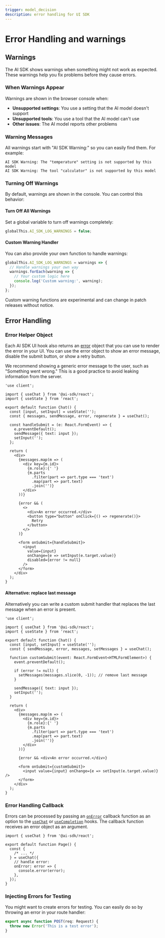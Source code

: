 ```yaml
---
trigger: model_decision
description: error handling for UI SDK
---
```


# Error Handling and warnings

## Warnings

The AI SDK shows warnings when something might not work as expected. These warnings help you fix problems before they cause errors.

### When Warnings Appear

Warnings are shown in the browser console when:

- **Unsupported settings**: You use a setting that the AI model doesn't support
- **Unsupported tools**: You use a tool that the AI model can't use
- **Other issues**: The AI model reports other problems

### Warning Messages

All warnings start with "AI SDK Warning:" so you can easily find them. For example:

```
AI SDK Warning: The "temperature" setting is not supported by this model
AI SDK Warning: The tool "calculator" is not supported by this model
```

### Turning Off Warnings

By default, warnings are shown in the console. You can control this behavior:

#### Turn Off All Warnings

Set a global variable to turn off warnings completely:

```ts
globalThis.AI_SDK_LOG_WARNINGS = false;
```

#### Custom Warning Handler

You can also provide your own function to handle warnings:

```ts
globalThis.AI_SDK_LOG_WARNINGS = warnings => {
  // Handle warnings your own way
  warnings.forEach(warning => {
    // Your custom logic here
    console.log('Custom warning:', warning);
  });
};
```

<Note>
  Custom warning functions are experimental and can change in patch releases
  without notice.
</Note>

## Error Handling

### Error Helper Object

Each AI SDK UI hook also returns an [error](/docs/reference/ai-sdk-ui/use-chat#error) object that you can use to render the error in your UI.
You can use the error object to show an error message, disable the submit button, or show a retry button.

<Note>
  We recommend showing a generic error message to the user, such as "Something
  went wrong." This is a good practice to avoid leaking information from the
  server.
</Note>

```tsx file="app/page.tsx" highlight="7,18-25,31"
'use client';

import { useChat } from '@ai-sdk/react';
import { useState } from 'react';

export default function Chat() {
  const [input, setInput] = useState('');
  const { messages, sendMessage, error, regenerate } = useChat();

  const handleSubmit = (e: React.FormEvent) => {
    e.preventDefault();
    sendMessage({ text: input });
    setInput('');
  };

  return (
    <div>
      {messages.map(m => (
        <div key={m.id}>
          {m.role}:{' '}
          {m.parts
            .filter(part => part.type === 'text')
            .map(part => part.text)
            .join('')}
        </div>
      ))}

      {error && (
        <>
          <div>An error occurred.</div>
          <button type="button" onClick={() => regenerate()}>
            Retry
          </button>
        </>
      )}

      <form onSubmit={handleSubmit}>
        <input
          value={input}
          onChange={e => setInput(e.target.value)}
          disabled={error != null}
        />
      </form>
    </div>
  );
}
```

#### Alternative: replace last message

Alternatively you can write a custom submit handler that replaces the last message when an error is present.

```tsx file="app/page.tsx" highlight="17-23,35"
'use client';

import { useChat } from '@ai-sdk/react';
import { useState } from 'react';

export default function Chat() {
  const [input, setInput] = useState('');
  const { sendMessage, error, messages, setMessages } = useChat();

  function customSubmit(event: React.FormEvent<HTMLFormElement>) {
    event.preventDefault();

    if (error != null) {
      setMessages(messages.slice(0, -1)); // remove last message
    }

    sendMessage({ text: input });
    setInput('');
  }

  return (
    <div>
      {messages.map(m => (
        <div key={m.id}>
          {m.role}:{' '}
          {m.parts
            .filter(part => part.type === 'text')
            .map(part => part.text)
            .join('')}
        </div>
      ))}

      {error && <div>An error occurred.</div>}

      <form onSubmit={customSubmit}>
        <input value={input} onChange={e => setInput(e.target.value)} />
      </form>
    </div>
  );
}
```

### Error Handling Callback

Errors can be processed by passing an [`onError`](/docs/reference/ai-sdk-ui/use-chat#on-error) callback function as an option to the [`useChat`](/docs/reference/ai-sdk-ui/use-chat) or [`useCompletion`](/docs/reference/ai-sdk-ui/use-completion) hooks.
The callback function receives an error object as an argument.

```tsx file="app/page.tsx" highlight="6-9"
import { useChat } from '@ai-sdk/react';

export default function Page() {
  const {
    /* ... */
  } = useChat({
    // handle error:
    onError: error => {
      console.error(error);
    },
  });
}
```

### Injecting Errors for Testing

You might want to create errors for testing.
You can easily do so by throwing an error in your route handler:

```ts file="app/api/chat/route.ts"
export async function POST(req: Request) {
  throw new Error('This is a test error');
}
```
